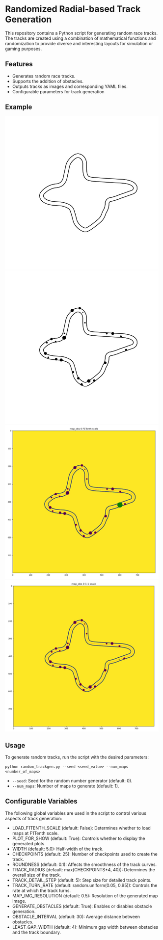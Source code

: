 # Randomized Radial-based Track Generation

This repository contains a Python script for generating random race tracks. The tracks are created using a combination of mathematical functions and randomization to provide diverse and interesting layouts for simulation or gaming purposes.

## Features
- Generates random race tracks.
- Supports the addition of obstacles.
- Outputs tracks as images and corresponding YAML files.
- Configurable parameters for track generation

## Example
<img src="./imgs/map0.png" width="500" /> <img src="./imgs/map_obs0.png" width="500" />
<img src="./imgs/example1.png" width="500" /> <img src="./imgs/example2.png" width="500" />

## Usage
To generate random tracks, run the script with the desired parameters:
```
python random_trackgen.py --seed <seed_value> --num_maps <number_of_maps>
```
- `--seed`: Seed for the random number generator (default: 0).
- `--num_maps`: Number of maps to generate (default: 1).

## Configurable Variables
The following global variables are used in the script to control various aspects of track generation:

- LOAD_F1TENTH_SCALE (default: False): Determines whether to load maps at F1Tenth scale.
- PLOT_FOR_SHOW (default: True): Controls whether to display the generated plots.
- WIDTH (default: 5.0): Half-width of the track.
- CHECKPOINTS (default: 25): Number of checkpoints used to create the track.
- ROUNDNESS (default: 0.1): Affects the smoothness of the track curves.
- TRACK_RADIUS (default: max(CHECKPOINTS*4, 40)): Determines the overall size of the track.
- TRACK_DETAIL_STEP (default: 5): Step size for detailed track points.
- TRACK_TURN_RATE (default: random.uniform(0.05, 0.95)): Controls the rate at which the track turns.
- MAP_IMG_RESOLUTION (default: 0.5): Resolution of the generated map image.
- GENERATE_OBSTACLES (default: True): Enables or disables obstacle generation.
- OBSTACLE_INTERVAL (default: 30): Average distance between obstacles.
- LEAST_GAP_WIDTH (default: 4): Minimum gap width between obstacles and the track boundary.

